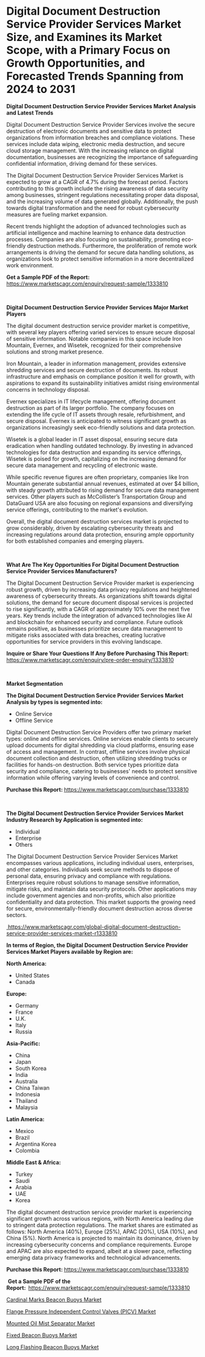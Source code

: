 <p><h1>Digital Document Destruction Service Provider Services Market Size, and Examines its Market Scope, with a Primary Focus on Growth Opportunities, and Forecasted Trends Spanning from 2024 to 2031</h1></p><p><strong>Digital Document Destruction Service Provider Services Market Analysis and Latest Trends</strong></p>
<p><p>Digital Document Destruction Service Provider Services involve the secure destruction of electronic documents and sensitive data to protect organizations from information breaches and compliance violations. These services include data wiping, electronic media destruction, and secure cloud storage management. With the increasing reliance on digital documentation, businesses are recognizing the importance of safeguarding confidential information, driving demand for these services.</p><p>The Digital Document Destruction Service Provider Services Market is expected to grow at a CAGR of 4.7% during the forecast period. Factors contributing to this growth include the rising awareness of data security among businesses, stringent regulations necessitating proper data disposal, and the increasing volume of data generated globally. Additionally, the push towards digital transformation and the need for robust cybersecurity measures are fueling market expansion.</p><p>Recent trends highlight the adoption of advanced technologies such as artificial intelligence and machine learning to enhance data destruction processes. Companies are also focusing on sustainability, promoting eco-friendly destruction methods. Furthermore, the proliferation of remote work arrangements is driving the demand for secure data handling solutions, as organizations look to protect sensitive information in a more decentralized work environment.</p></p>
<p><strong>Get a Sample PDF of the Report:&nbsp;</strong> <a href="https://www.marketscagr.com/enquiry/request-sample/1333810?utm_campaign=1282&utm_medium=2&utm_source=Github&utm_content=ia&utm_term=12102024&utm_id=digital-document-destruction-service-provider-services">https://www.marketscagr.com/enquiry/request-sample/1333810</a></p>
<p>&nbsp;</p>
<p><strong>Digital Document Destruction Service Provider Services Major Market Players</strong></p>
<p><p>The digital document destruction service provider market is competitive, with several key players offering varied services to ensure secure disposal of sensitive information. Notable companies in this space include Iron Mountain, Evernex, and Wisetek, recognized for their comprehensive solutions and strong market presence.</p><p>Iron Mountain, a leader in information management, provides extensive shredding services and secure destruction of documents. Its robust infrastructure and emphasis on compliance position it well for growth, with aspirations to expand its sustainability initiatives amidst rising environmental concerns in technology disposal.</p><p>Evernex specializes in IT lifecycle management, offering document destruction as part of its larger portfolio. The company focuses on extending the life cycle of IT assets through resale, refurbishment, and secure disposal. Evernex is anticipated to witness significant growth as organizations increasingly seek eco-friendly solutions and data protection.</p><p>Wisetek is a global leader in IT asset disposal, ensuring secure data eradication when handling outdated technology. By investing in advanced technologies for data destruction and expanding its service offerings, Wisetek is poised for growth, capitalizing on the increasing demand for secure data management and recycling of electronic waste.</p><p>While specific revenue figures are often proprietary, companies like Iron Mountain generate substantial annual revenues, estimated at over $4 billion, with steady growth attributed to rising demand for secure data management services. Other players such as McCollister’s Transportation Group and DataGuard USA are also focusing on regional expansions and diversifying service offerings, contributing to the market's evolution.</p><p>Overall, the digital document destruction services market is projected to grow considerably, driven by escalating cybersecurity threats and increasing regulations around data protection, ensuring ample opportunity for both established companies and emerging players.</p></p>
<p>&nbsp;</p>
<p><strong>What Are The Key Opportunities For Digital Document Destruction Service Provider Services Manufacturers?</strong></p>
<p><p>The Digital Document Destruction Service Provider market is experiencing robust growth, driven by increasing data privacy regulations and heightened awareness of cybersecurity threats. As organizations shift towards digital solutions, the demand for secure document disposal services is projected to rise significantly, with a CAGR of approximately 10% over the next five years. Key trends include the integration of advanced technologies like AI and blockchain for enhanced security and compliance. Future outlook remains positive, as businesses prioritize secure data management to mitigate risks associated with data breaches, creating lucrative opportunities for service providers in this evolving landscape.</p></p>
<p><strong>Inquire or Share Your Questions If Any Before Purchasing This Report:</strong> <a href="https://www.marketscagr.com/enquiry/pre-order-enquiry/1333810?utm_campaign=1282&utm_medium=2&utm_source=Github&utm_content=ia&utm_term=12102024&utm_id=digital-document-destruction-service-provider-services">https://www.marketscagr.com/enquiry/pre-order-enquiry/1333810</a></p>
<p>&nbsp;</p>
<p><strong>Market Segmentation</strong></p>
<p><strong>The Digital Document Destruction Service Provider Services Market Analysis by types is segmented into:</strong></p>
<p><ul><li>Online Service</li><li>Offline Service</li></ul></p>
<p><p>Digital Document Destruction Service Providers offer two primary market types: online and offline services. Online services enable clients to securely upload documents for digital shredding via cloud platforms, ensuring ease of access and management. In contrast, offline services involve physical document collection and destruction, often utilizing shredding trucks or facilities for hands-on destruction. Both service types prioritize data security and compliance, catering to businesses' needs to protect sensitive information while offering varying levels of convenience and control.</p></p>
<p><strong>Purchase this Report:&nbsp;</strong><a href="https://www.marketscagr.com/purchase/1333810?utm_campaign=1282&utm_medium=2&utm_source=Github&utm_content=ia&utm_term=12102024&utm_id=digital-document-destruction-service-provider-services">https://www.marketscagr.com/purchase/1333810</a></p>
<p>&nbsp;</p>
<p><strong>The Digital Document Destruction Service Provider Services Market Industry Research by Application is segmented into:</strong></p>
<p><ul><li>Individual</li><li>Enterprise</li><li>Others</li></ul></p>
<p><p>The Digital Document Destruction Service Provider Services Market encompasses various applications, including individual users, enterprises, and other categories. Individuals seek secure methods to dispose of personal data, ensuring privacy and compliance with regulations. Enterprises require robust solutions to manage sensitive information, mitigate risks, and maintain data security protocols. Other applications may include government agencies and non-profits, which also prioritize confidentiality and data protection. This market supports the growing need for secure, environmentally-friendly document destruction across diverse sectors.</p></p>
<p><a href="https://www.marketscagr.com/global-digital-document-destruction-service-provider-services-market-r1333810?utm_campaign=1282&utm_medium=2&utm_source=Github&utm_content=ia&utm_term=12102024&utm_id=digital-document-destruction-service-provider-services">&nbsp;https://www.marketscagr.com/global-digital-document-destruction-service-provider-services-market-r1333810</a></p>
<p><strong>In terms of Region, the Digital Document Destruction Service Provider Services Market Players available by Region are:</strong></p>
<p>
    <p> <strong> North America: </strong>
        <ul>
            <li>United States</li>
            <li>Canada</li>
        </ul>
        </p> 
    <p> <strong> Europe: </strong>
        <ul>
            <li>Germany</li>
            <li>France</li>
            <li>U.K.</li>
            <li>Italy</li>
            <li>Russia</li>
        </ul>
        </p> 
    <p> <strong> Asia-Pacific: </strong>
        <ul>
            <li>China</li>
            <li>Japan</li>
            <li>South Korea</li>
            <li>India</li>
            <li>Australia</li>
            <li>China Taiwan</li>
            <li>Indonesia</li>
            <li>Thailand</li>
            <li>Malaysia</li>
        </ul>
        </p> 
    <p> <strong> Latin America: </strong>
        <ul>
            <li>Mexico</li>
            <li>Brazil</li>
            <li>Argentina Korea</li>
            <li>Colombia</li>
        </ul>
        </p> 
    <p> <strong> Middle East & Africa: </strong>
        <ul>
            <li>Turkey</li>
            <li>Saudi</li>
            <li>Arabia</li>
            <li>UAE</li>
            <li>Korea</li>
        </ul>
    </p>
    </p>
<p><p>The digital document destruction service provider market is experiencing significant growth across various regions, with North America leading due to stringent data protection regulations. The market shares are estimated as follows: North America (40%), Europe (25%), APAC (20%), USA (10%), and China (5%). North America is projected to maintain its dominance, driven by increasing cybersecurity concerns and compliance requirements. Europe and APAC are also expected to expand, albeit at a slower pace, reflecting emerging data privacy frameworks and technological advancements.</p></p>
<p><strong>Purchase this Report: </strong><a href="https://www.marketscagr.com/purchase/1333810?utm_campaign=1282&utm_medium=2&utm_source=Github&utm_content=ia&utm_term=12102024&utm_id=digital-document-destruction-service-provider-services">https://www.marketscagr.com/purchase/1333810</a></p>
<p>&nbsp;<strong>Get a Sample PDF of the Report:&nbsp;&nbsp;</strong><a href="https://www.marketscagr.com/enquiry/request-sample/1333810?utm_campaign=1282&utm_medium=2&utm_source=Github&utm_content=ia&utm_term=12102024&utm_id=digital-document-destruction-service-provider-services">https://www.marketscagr.com/enquiry/request-sample/1333810</a></p>
<p><strong></strong></p>
<p><p><a href="https://www.linkedin.com/pulse/evolution-cardinal-marks-beacon-buoys-market-key-shifts-from-2024-8spif?utm_campaign=1282&utm_medium=2&utm_source=Github&utm_content=ia&utm_term=12102024&utm_id=digital-document-destruction-service-provider-services">Cardinal Marks Beacon Buoys Market</a></p><p><a href="https://www.linkedin.com/pulse/future-trajectory-flange-pressure-independent-control-valves-picv-dy0qf?utm_campaign=1282&utm_medium=2&utm_source=Github&utm_content=ia&utm_term=12102024&utm_id=digital-document-destruction-service-provider-services">Flange Pressure Independent Control Valves (PICV) Market</a></p><p><a href="https://www.linkedin.com/pulse/mounted-oil-mist-separator-market-transformation-comparative-zxavc?utm_campaign=1282&utm_medium=2&utm_source=Github&utm_content=ia&utm_term=12102024&utm_id=digital-document-destruction-service-provider-services">Mounted Oil Mist Separator Market</a></p><p><a href="https://www.linkedin.com/pulse/fixed-beacon-buoys-market-indicators-size-regional-breakdown-pihvc?utm_campaign=1282&utm_medium=2&utm_source=Github&utm_content=ia&utm_term=12102024&utm_id=digital-document-destruction-service-provider-services">Fixed Beacon Buoys Market</a></p><p><a href="https://www.linkedin.com/pulse/global-long-flashing-beacon-buoys-market-size-expected-reach-cagr-fe7uf?utm_campaign=1282&utm_medium=2&utm_source=Github&utm_content=ia&utm_term=12102024&utm_id=digital-document-destruction-service-provider-services">Long Flashing Beacon Buoys Market</a></p></p>